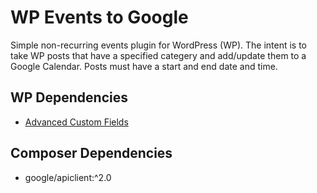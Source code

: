 # WP Events to Google
Simple non-recurring events plugin for WordPress (WP). The intent is to take WP posts that have a specified categery and add/update them to a Google Calendar.  Posts must have a start and end date and time.

## WP Dependencies
- [Advanced Custom Fields](https://wordpress.org/plugins/advanced-custom-fields/)

## Composer Dependencies
- google/apiclient:^2.0
